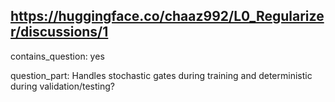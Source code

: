 ## https://huggingface.co/chaaz992/L0_Regularizer/discussions/1

contains_question: yes

question_part: Handles stochastic gates during training and deterministic during validation/testing?